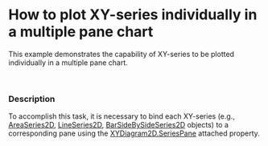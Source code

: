 # How to plot XY-series individually in a multiple pane chart


<p>This example demonstrates the capability of XY-series to be plotted individually in a multiple pane chart.</p><br />



<h3>Description</h3>

<p>To accomplish this task, it is necessary to bind each XY-series (e.g., <a href="http://help.devexpress.com/#WPF/clsDevExpressXpfChartsAreaSeries2Dtopic"><u>AreaSeries2D</u></a>, <a href="http://help.devexpress.com/#WPF/clsDevExpressXpfChartsLineSeries2Dtopic"><u>LineSeries2D</u></a>, <a href="http://help.devexpress.com/#WPF/clsDevExpressXpfChartsBarSideBySideSeries2Dtopic"><u>BarSideBySideSeries2D</u></a> objects) to a corresponding pane using the <a href="http://help.devexpress.com/#WPF/DevExpressXpfChartsXYDiagram2D_SeriesPanetopic"><u>XYDiagram2D.SeriesPane</u></a> attached property. </p>

<br/>


